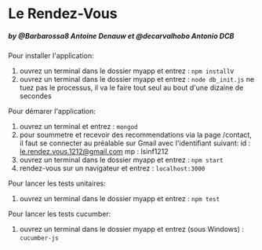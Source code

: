 # Le Rendez-Vous
##### by @Barbarossa8 Antoine Denauw et @decarvalhobo Antonio DCB

Pour installer l'application:
 1. ouvrez un terminal dans le dossier myapp et entrez : `npm install`v
 2. ouvrez un terminal dans le dossier myapp et entrez : `node db_init.js`
 ne tuez pas le processus, il va le faire tout seul au bout d'une dizaine de secondes

Pour démarer l'application:
 1. ouvrez un terminal et entrez : `mongod`
 2. pour soummetre et recevoir des recommendations via la page /contact,
  il faut se connecter au préalable sur Gmail avec l'identifiant suivant:
 	id : le.rendez.vous.1212@gmail.com
 	mp : lsinf1212
 3. ouvrez un terminal dans le dossier myapp et entrez : `npm start`
 4. rendez-vous sur un navigateur et entrez : `localhost:3000`


Pour lancer les tests unitaires:
 1. ouvrez un terminal dans le dossier myapp et entrez : `npm test`

Pour lancer les tests cucumber:
 1. ouvrez un terminal dans le dossier myapp et entrez (sous Windows) : `cucumber-js`

